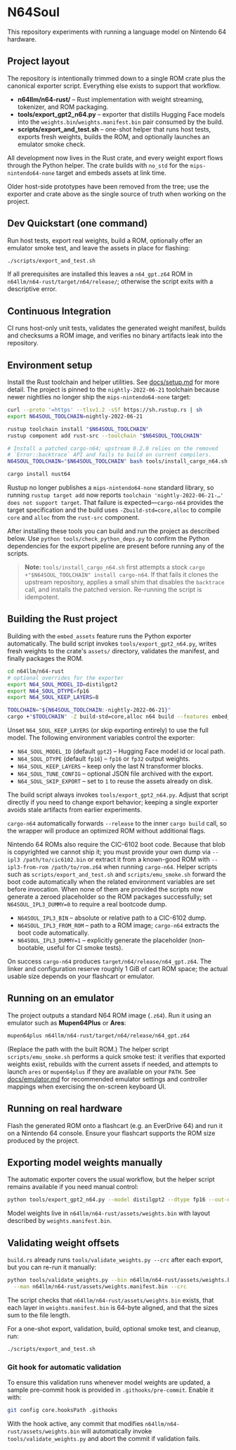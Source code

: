 # N64Soul

This repository experiments with running a language model on Nintendo 64 hardware.

## Project layout

The repository is intentionally trimmed down to a single ROM crate plus the
canonical exporter script. Everything else exists to support that workflow.

- **n64llm/n64-rust/** – Rust implementation with weight streaming, tokenizer,
  and ROM packaging.
- **tools/export_gpt2_n64.py** – exporter that distills Hugging Face models into
  the `weights.bin`/`weights.manifest.bin` pair consumed by the build.
- **scripts/export_and_test.sh** – one-shot helper that runs host tests, exports
  fresh weights, builds the ROM, and optionally launches an emulator smoke
  check.

All development now lives in the Rust crate, and every weight export flows
through the Python helper. The crate builds with `no_std` for the
`mips-nintendo64-none` target and embeds assets at link time.

Older host-side prototypes have been removed from the tree; use the exporter and
crate above as the single source of truth when working on the project.

## Dev Quickstart (one command)
Run host tests, export real weights, build a ROM, optionally offer an emulator
smoke test, and leave the assets in place for flashing:

```bash
./scripts/export_and_test.sh
```

If all prerequisites are installed this leaves a `n64_gpt.z64` ROM in
`n64llm/n64-rust/target/n64/release/`; otherwise the script exits with a
descriptive error.

## Continuous Integration

CI runs host-only unit tests, validates the generated weight manifest, builds and
checksums a ROM image, and verifies no binary artifacts leak into the
repository.

## Environment setup

Install the Rust toolchain and helper utilities. See
[docs/setup.md](docs/setup.md) for more detail. The project is pinned to the
`nightly-2022-06-21` toolchain because newer nightlies no longer ship the
`mips-nintendo64-none` target:

```bash
curl --proto '=https' --tlsv1.2 -sSf https://sh.rustup.rs | sh
export N64SOUL_TOOLCHAIN=nightly-2022-06-21

rustup toolchain install "$N64SOUL_TOOLCHAIN"
rustup component add rust-src --toolchain "$N64SOUL_TOOLCHAIN"

# Install a patched cargo-n64; upstream 0.2.0 relies on the removed
# `Error::backtrace` API and fails to build on current compilers.
N64SOUL_TOOLCHAIN="$N64SOUL_TOOLCHAIN" bash tools/install_cargo_n64.sh

cargo install nust64
```

Rustup no longer publishes a `mips-nintendo64-none` standard library, so running
`rustup target add` now reports `toolchain 'nightly-2022-06-21-…' does not
support target`. That failure is expected—`cargo-n64` provides the target
specification and the build uses `-Zbuild-std=core,alloc` to compile `core` and
`alloc` from the `rust-src` component.

After installing these tools you can build and run the project as described
below. Use `python tools/check_python_deps.py` to confirm the Python
dependencies for the export pipeline are present before running any of the
scripts.

> **Note:** `tools/install_cargo_n64.sh` first attempts a stock `cargo +"$N64SOUL_TOOLCHAIN" install cargo-n64`. If that fails it clones the upstream repository, applies a
> small shim that disables the `backtrace` call, and installs the patched
> version. Re-running the script is idempotent.

## Building the Rust project

Building with the `embed_assets` feature runs the Python exporter automatically.
The build script invokes `tools/export_gpt2_n64.py`, writes fresh weights to the
crate's `assets/` directory, validates the manifest, and finally packages the
ROM.

```bash
cd n64llm/n64-rust
# optional overrides for the exporter
export N64_SOUL_MODEL_ID=distilgpt2
export N64_SOUL_DTYPE=fp16
export N64_SOUL_KEEP_LAYERS=8

TOOLCHAIN="${N64SOUL_TOOLCHAIN:-nightly-2022-06-21}"
cargo +"$TOOLCHAIN" -Z build-std=core,alloc n64 build --features embed_assets
```

Unset `N64_SOUL_KEEP_LAYERS` (or skip exporting entirely) to use the full model.
The following environment variables control the exporter:

- `N64_SOUL_MODEL_ID` (default `gpt2`) – Hugging Face model id or local path.
- `N64_SOUL_DTYPE` (default `fp16`) – `fp16` or `fp32` output weights.
- `N64_SOUL_KEEP_LAYERS` – keep only the last N transformer blocks.
- `N64_SOUL_TUNE_CONFIG` – optional JSON file archived with the export.
- `N64_SOUL_SKIP_EXPORT` – set to `1` to reuse the assets already on disk.

The build script always invokes `tools/export_gpt2_n64.py`. Adjust that script
directly if you need to change export behavior; keeping a single exporter avoids
stale artifacts from earlier experiments.

`cargo-n64` automatically forwards `--release` to the inner `cargo build` call,
so the wrapper will produce an optimized ROM without additional flags.

Nintendo 64 ROMs also require the CIC-6102 boot code. Because that blob is
copyrighted we cannot ship it; you must provide your own dump via
`--ipl3 /path/to/cic6102.bin` or extract it from a known-good ROM with
`--ipl3-from-rom /path/to/rom.z64` when running `cargo-n64`.
Helper scripts such as `scripts/export_and_test.sh` and `scripts/emu_smoke.sh`
forward the boot code automatically when the related environment variables are
set before invocation. When none of them are provided the scripts now generate a
zeroed placeholder so the ROM packages successfully; set
`N64SOUL_IPL3_DUMMY=0` to require a real bootcode dump.

- `N64SOUL_IPL3_BIN` – absolute or relative path to a CIC-6102 dump.
- `N64SOUL_IPL3_FROM_ROM` – path to a ROM image; `cargo-n64` extracts the
  boot code automatically.
- `N64SOUL_IPL3_DUMMY=1` – explicitly generate the placeholder (non-bootable,
  useful for CI smoke tests).

On success `cargo-n64` produces `target/n64/release/n64_gpt.z64`. The linker and
configuration reserve roughly 1&nbsp;GiB of cart ROM space; the actual usable size
depends on your flashcart or emulator.

## Running on an emulator

The project outputs a standard N64 ROM image (`.z64`). Run it using an emulator
such as **Mupen64Plus** or **Ares**:

```bash
mupen64plus n64llm/n64-rust/target/n64/release/n64_gpt.z64
```

(Replace the path with the built ROM.) The helper script `scripts/emu_smoke.sh`
performs a quick smoke test: it verifies that exported weights exist, rebuilds
with the current assets if needed, and attempts to launch `ares` or
`mupen64plus` if they are available on your `PATH`. See
[docs/emulator.md](docs/emulator.md) for recommended emulator settings and
controller mappings when exercising the on-screen keyboard UI.

## Running on real hardware

Flash the generated ROM onto a flashcart (e.g. an EverDrive&nbsp;64) and run it on a
Nintendo&nbsp;64 console. Ensure your flashcart supports the ROM size produced by
the project.

## Exporting model weights manually

The automatic exporter covers the usual workflow, but the helper script remains
available if you need manual control:

```bash
python tools/export_gpt2_n64.py --model distilgpt2 --dtype fp16 --out-dir n64llm/n64-rust/assets
```

Model weights live in `n64llm/n64-rust/assets/weights.bin` with layout described
by `weights.manifest.bin`.

## Validating weight offsets

`build.rs` already runs `tools/validate_weights.py --crc` after each export, but
you can re-run it manually:

```bash
python tools/validate_weights.py --bin n64llm/n64-rust/assets/weights.bin \
  --man n64llm/n64-rust/assets/weights.manifest.bin --crc
```

The script checks that `n64llm/n64-rust/assets/weights.bin` exists, that each
layer in `weights.manifest.bin` is 64-byte aligned, and that the sizes sum to the
file length.

For a one-shot export, validation, build, optional smoke test, and cleanup, run:

```bash
./scripts/export_and_test.sh
```

### Git hook for automatic validation

To ensure this validation runs whenever model weights are updated, a sample
pre-commit hook is provided in `.githooks/pre-commit`. Enable it with:

```bash
git config core.hooksPath .githooks
```

With the hook active, any commit that modifies
`n64llm/n64-rust/assets/weights.bin` will automatically invoke
`tools/validate_weights.py` and abort the commit if validation fails.
